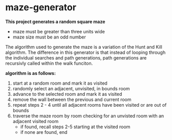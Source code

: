 # maze-generator

**This project generates a random square maze**
* maze must be greater than three units wide
* maze size must be an odd number


The algorithm used to generate the maze is a variation of the Hunt and Kill algorithm. The difference in this generator is that instead of looping through the individual searches and path generations, path generations are recursivly called within the walk funciton. 


**algorithm is as follows:**

1. start at a random room and mark it as visited
2. randomly select an adjacent, unvisited, in bounds room
3. advance to the selected room and mark it as visited
4. remove the wall between the previous and current room
5. repeat steps 2 - 4 until all adjacent rooms have been visited or are out of bounds
6. traverse the maze room by room checking for an unvisted room with an adjacent visited room
   * if found, recall steps 2-5 starting at the visited room
   * if none are found, end
